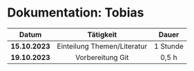 # Dokumentation: Tobias 

|     Datum      |          Tätigkeit          |  Dauer   
|:--------------:|:---------------------------:|:--------:|
| **15.10.2023** | Einteilung Themen/Literatur | 1 Stunde |
| **19.10.2023** |      Vorbereitung Git       |  0,5 h   | 
